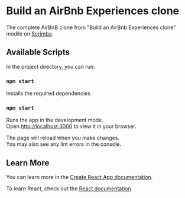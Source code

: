 # Build an AirBnb Experiences clone

The complete AirBnB clone from "Build an AirBnb Experiences clone" modile on [Scrimba](https://scrimba.com/learn/learnreact).

## Available Scripts

In the project directory, you can run:

### `npm start`

Installs the required dependencies

### `npm start`

Runs the app in the development mode.\
Open [http://localhost:3000](http://localhost:3000) to view it in your browser.

The page will reload when you make changes.\
You may also see any lint errors in the console.

## Learn More

You can learn more in the [Create React App documentation](https://facebook.github.io/create-react-app/docs/getting-started).

To learn React, check out the [React documentation](https://reactjs.org/).
